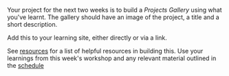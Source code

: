 Your project for the next two weeks is to build a _Projects Gallery_ using what you've learnt. The gallery should have an image of the project, a title and a short description.

Add this to your learning site, either directly or via a link.

See [resources](../resources) for a list of helpful resources in building this. Use your learnings from this week's workshop and any relevant material outlined in the [schedule](../schedule)

